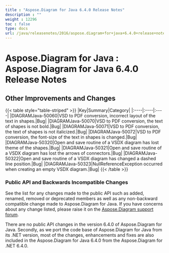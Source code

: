 ```yaml
---
title : "Aspose.Diagram for Java 6.4.0 Release Notes" 
description : "" 
weight : 12296 
toc : false
type: docs
url: /java/releasenotes/2016/aspose.diagram+for+java+6.4.0+release+notes/
---
```


# Aspose.Diagram for Java : Aspose.Diagram for Java 6.4.0 Release Notes


## Other Improvements and Changes

{{< table style="table-striped" >}}
|Key|Summary|Category|
|:----|:----|:----|
|DIAGRAMJava-50060|VSD to PDF conversion, incorrect layout of the text in shapes.|Bug|
|DIAGRAMJava-50070|VSD to PDF conversion, the text of shapes is not bold.|Bug|
|DIAGRAMJava-50071|VSD to PDF conversion, the text of shapes is not italicized.|Bug|
|DIAGRAMJava-50072|VSD to PDF conversion, the font-size of the text in shapes is changed.|Bug|
|DIAGRAMJava-50320|Open and save routine of a VSDX diagram has lost theme of the shapes.|Bug|
|DIAGRAMJava-50321|Open and save routine of a VSDX diagram has lost the arrows of connectors.|Bug|
|DIAGRAMJava-50322|Open and save routine of a VSDX diagram has changed a dashed line position.|Bug|
|DIAGRAMJava-50323|NullReferenceException occurred when creating an empty VSDX diagram.|Bug|
{{< /table >}}

### Public API and Backwards Incompatible Changes

See the list for any changes made to the public API such as added, renamed, removed or deprecated members as well as any non-backward compatible change made to Aspose.Diagram for Java. If you have concerns about any change listed, please raise it on the [Aspose.Diagram support forum](http://www.aspose.com/community/forums/aspose.diagram-product-family/489/showforum.aspx).

There are no public API changes in the version 6.4.0 of Aspose.Diagram for Java. Secondly, as we port the code base of Aspose.Diagram for Java from its .NET version, most of the changes, enhancements and fixes are also included in the Aspose.Diagram for Java 6.4.0 from the Aspose.Diagram for .NET 6.4.0.

